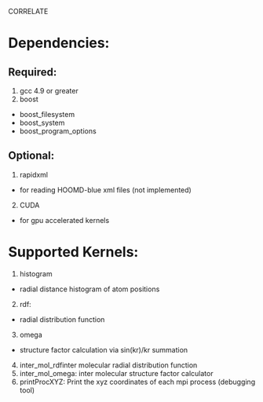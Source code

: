 CORRELATE

# Dependencies:
## Required:
1. gcc 4.9 or greater
2. boost
  * boost_filesystem
  * boost_system
  * boost_program_options

## Optional:
1. rapidxml
  * for reading HOOMD-blue xml files (not implemented)
2. CUDA
  * for gpu accelerated kernels


# Supported Kernels:
1. histogram
  * radial distance histogram of atom positions
2. rdf: 
  * radial distribution function
3. omega
  * structure factor calculation via sin(kr)/kr summation
4. inter_mol_rdfinter molecular radial distribution function
5. inter_mol_omega: inter molecular structure factor calculator
6. printProcXYZ: Print the xyz coordinates of each mpi process (debugging tool)
